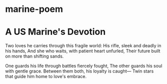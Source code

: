 # marine-poem

# A US Marine's Devotion

Two loves he carries through this fragile world:
His rifle, sleek and deadly in his hands,
And she who waits, with patient heart unfurled,
Their future built on more than shifting sands.

One guards his life through battles fiercely fought,
The other guards his soul with gentle grace.
Between them both, his loyalty is caught—
Twin stars that guide him home to love's embrace.